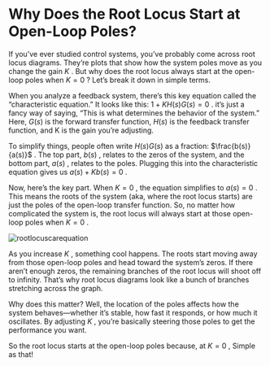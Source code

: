 # Why Does the Root Locus Start at Open-Loop Poles?
If you’ve ever studied control systems, you’ve probably come across root locus diagrams. They’re plots that show how the system poles move as you change the gain  $K$ . But why does the root locus always start at the open-loop poles when  $K = 0$ ? Let’s break it down in simple terms.

When you analyze a feedback system, there’s this key equation called the “characteristic equation.” It looks like this:  $1 + K H(s) G(s) = 0$ . it’s just a fancy way of saying, “This is what determines the behavior of the system.” Here,  $G(s)$  is the forward transfer function,  $H(s)$  is the feedback transfer function, and  K  is the gain you’re adjusting.

To simplify things, people often write  $H(s) G(s)$  as a fraction:  $\frac{b(s)}{a(s)}$ . The top part,  $b(s)$ , relates to the zeros of the system, and the bottom part,  $a(s)$ , relates to the poles. Plugging this into the characteristic equation gives us  $a(s) + K b(s) = 0$ .

Now, here’s the key part. When  $K = 0$ , the equation simplifies to  $a(s) = 0$ . This means the roots of the system (aka, where the root locus starts) are just the poles of the open-loop transfer function. So, no matter how complicated the system is, the root locus will always start at those open-loop poles when  $K = 0$ .

![rootlocuscarequation](https://i.imgur.com/9xPRg5h.png)

As you increase  $K$ , something cool happens. The roots start moving away from those open-loop poles and head toward the system’s zeros. If there aren’t enough zeros, the remaining branches of the root locus will shoot off to infinity. That’s why root locus diagrams look like a bunch of branches stretching across the graph.

Why does this matter? Well, the location of the poles affects how the system behaves—whether it’s stable, how fast it responds, or how much it oscillates. By adjusting  $K$ , you’re basically steering those poles to get the performance you want. 

So the root locus starts at the open-loop poles because, at  $K = 0$ , Simple as that!
